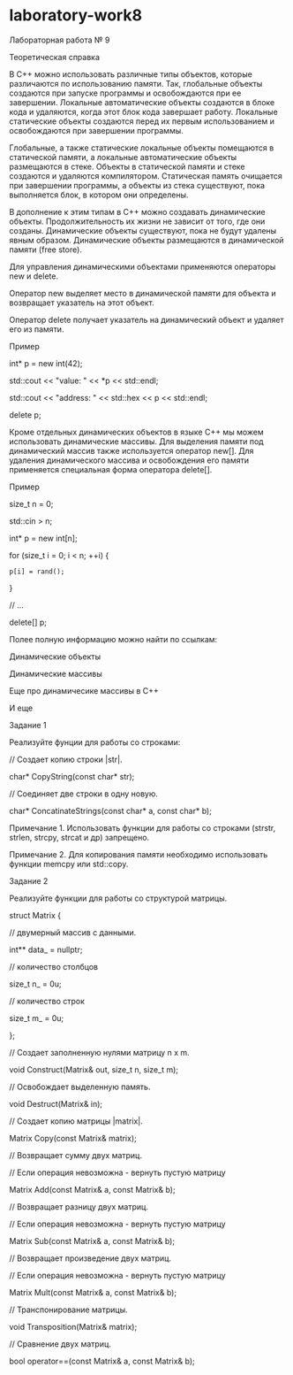 # laboratory-work8
Лабораторная работа № 9

Теоретическая справка

В C++ можно использовать различные типы объектов, которые различаются по использованию памяти. Так, глобальные объекты создаются при запуске программы и освобождаются при ее завершении. Локальные автоматические объекты создаются в блоке кода и удаляются, когда этот блок кода завершает работу. Локальные статические объекты создаются перед их первым использованием и освобождаются при завершении программы.

Глобальные, а также статические локальные объекты помещаются в статической памяти, а локальные автоматические объекты размещаются в стеке. Объекты в статической памяти и стеке создаются и удаляются компилятором. Статическая память очищается при завершении программы, а объекты из стека существуют, пока выполняется блок, в котором они определены.

В дополнение к этим типам в C++ можно создавать динамические объекты. Продолжительность их жизни не зависит от того, где они созданы. Динамические объекты существуют, пока не будут удалены явным образом. Динамические объекты размещаются в динамической памяти (free store).

Для управления динамическими объектами применяются операторы new и delete.

Оператор new выделяет место в динамической памяти для объекта и возвращает указатель на этот объект.

Оператор delete получает указатель на динамический объект и удаляет его из памяти.

Пример

int* p = new int(42);

std::cout << "value: " << *p << std::endl;

std::cout << "address: " << std::hex << p << std::endl;

delete p;

Кроме отдельных динамических объектов в языке C++ мы можем использовать динамические массивы. Для выделения памяти под динамический массив также используется оператор new[]. Для удаления динамического массива и освобождения его памяти применяется специальная форма оператора delete[].

Пример

size_t n = 0;

std::cin > n;

int* p = new int[n];

for (size_t i = 0; i < n; ++i) {

    p[i] = rand();
    
}

// ...

delete[] p;

Полее полную информацию можно найти по ссылкам:

Динамические объекты

Динамические массивы

Еще про динамичесике массивы в C++

И еще

Задание 1

Реализуйте фунции для работы со строками:

// Создает копию строки |str|.

char* CopyString(const char* str);

// Соединяет две строки в одну новую.

char* ConcatinateStrings(const char* a, const char* b);

Примечание 1. Использовать функции для работы со строками (strstr, strlen, strcpy, strcat и др) запрещено.

Примечание 2. Для копирования памяти необходимо использовать функции memcpy или std::copy.

Задание 2

Реализуйте функции для работы со структурой матрицы.

struct Matrix {

  // двумерный массив с данными.
  
  int** data_ = nullptr;
  
  // количество столбцов
  
  size_t n_ = 0u;
  
  // количество строк
  
  size_t m_ = 0u;
  
};

// Создает заполненную нулями матрицу n x m.

void Construct(Matrix& out, size_t n, size_t m);

// Освобождает выделенную память.

void Destruct(Matrix& in);

// Создает копию матрицы |matrix|.

Matrix Copy(const Matrix& matrix);

// Возвращает сумму двух матриц.

// Если операция невозможна - вернуть пустую матрицу

Matrix Add(const Matrix& a, const Matrix& b);

// Возвращает разницу двух матриц.

// Если операция невозможна - вернуть пустую матрицу

Matrix Sub(const Matrix& a, const Matrix& b);

// Возвращает произведение двух матриц.

// Если операция невозможна - вернуть пустую матрицу

Matrix Mult(const Matrix& a, const Matrix& b);

// Транспонирование матрицы.

void Transposition(Matrix& matrix);

// Сравнение двух матриц.

bool operator==(const Matrix& a, const Matrix& b);
